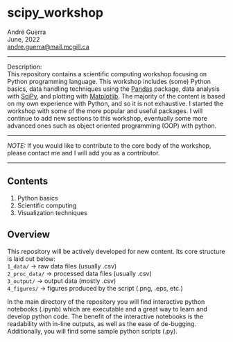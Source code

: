 # scipy_workshop
André Guerra \
June, 2022 \
andre.guerra@mail.mcgill.ca  

---
Description: \
This repository contains a scientific computing workshop focusing on Python programming language. This workshop includes (some) Python basics, data handling techniques using the [Pandas](https://pandas.pydata.org/docs/) package, data analysis with [SciPy](https://docs.scipy.org/doc/scipy/), and plotting with [Matplotlib](https://matplotlib.org/). The majority of the content is based on my own experience with Python, and so it is not exhaustive. I started the workshop with some of the more popular and useful packages. I will continue to add new sections to this workshop, eventually some more advanced ones such as object oriented programming (OOP) with python.

---
*NOTE:* If you would like to contribute to the core body of the workshop, please contact me and I will add you as a contributor.

---

## Contents
1. Python basics
2. Scientific computing
3. Visualization techniques

## Overview
This repository will be actively developed for new content. Its core structure is laid out below: \
`1_data/` $\rightarrow$ raw data files (usually .csv)\
`2_proc_data/` $\rightarrow$ processed data files (usually .csv) \
`3_output/` $\rightarrow$ output data (mostly .csv) \
`4_figures/` $\rightarrow$ figures produced by the script (.png, .eps, etc.)

In the main directory of the repository you will find interactive python notebooks (.ipynb) which are executable and a great way to learn and develop python code. The benefit of the interactive notebooks is the readability with in-line outputs, as well as the ease of de-bugging. Additionally, you will find some sample python scripts (.py). 


